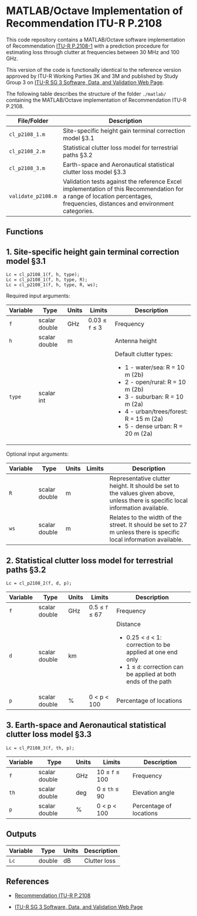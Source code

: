 # MATLAB/Octave Implementation of Recommendation ITU-R P.2108

This code repository contains a MATLAB/Octave software implementation of Recommendation [ITU-R P.2108-1](https://www.itu.int/rec/R-REC-P.2108/en) with a prediction procedure for  estimating loss through clutter at frequencies between 30 MHz and 100 GHz.  

This version of the code is functionally identical to the reference version approved by ITU-R Working Parties 3K and 3M and published by Study Group 3 on [ITU-R SG 3 Software, Data, and Validation Web Page](https://www.itu.int/en/ITU-R/study-groups/rsg3/Pages/iono-tropo-spheric.aspx).

The following table describes the structure of the folder `./matlab/` containing the MATLAB/Octave implementation of Recommendation ITU-R P.2108.

| File/Folder               | Description                                                         |
|----------------------------|---------------------------------------------------------------------|
|`cl_p2108_1.m`                | Site-specific height gain terminal correction model §3.1      |
|`cl_p2108_2.m`                | Statistical clutter loss model for terrestrial paths §3.2      |
|`cl_p2108_3.m`                | Earth-space and Aeronautical statistical clutter loss model  §3.3     |
|`validate_p2108.m`          | Validation tests against the reference Excel implementation of this Recommendation for a range of location percentages, frequencies, distances and environment categories.          |

## Functions

## 1.  Site-specific height gain terminal correction model §3.1
~~~
Lc = cl_p2108_1(f, h, type);
Lc = cl_p2108_1(f, h, type, R);
Lc = cl_p2108_1(f, h, type, R, ws);
~~~

Required input arguments:

| Variable          | Type   | Units | Limits       | Description  |
|-------------------|--------|-------|--------------|--------------|
| `f`               | scalar double | GHz   | 0.03 ≤ `f` ≤ 3 | Frequency   |
| `h`          | scalar double | m    |   | Antenna height |
| `type`           | scalar int    |       |             |  Default clutter types:  <ul><li>1 - water/sea:  R = 10 m (2b)</li><li>2 - open/rural: R = 10 m (2b)</li><li>3 - suburban: R = 10 m (2a)</li><li>4 - urban/trees/forest: R = 15 m (2a)</li><li>5 - dense urban: R = 20 m (2a)</li></ul>|

Optional input arguments:

| Variable          | Type   | Units | Limits       | Description  |
|-------------------|--------|-------|--------------|--------------|
| `R`           | scalar double    | m      |           |  Representative clutter height. It should be set to the values given above, unless there is specific local information available. |
| `ws`           | scalar double    | m      |          |  Relates to the width of the street. It should be set to 27 m unless there is specific local information available.|

## 2.  Statistical clutter loss model for terrestrial paths §3.2
~~~
Lc = cl_p2108_2(f, d, p);
~~~

| Variable          | Type   | Units | Limits       | Description  |
|-------------------|--------|-------|--------------|--------------|
| `f`               | scalar double | GHz   | 0.5 ≤ `f` ≤ 67 | Frequency   |
| `d`          | scalar double | km    |   | Distance <ul><li>0.25 < `d` < 1: correction to be applied at one end only</li> <li> 1 ≤ `d`: correction can be applied at both ends of the path</li></ul>|
| `p`           | scalar double    | %     |     0 < p < 100     |  Percentage of locations|


## 3.  Earth-space and Aeronautical statistical clutter loss model  §3.3
~~~
Lc = cl_P2108_3(f, th, p);
~~~
| Variable          | Type   | Units | Limits       | Description  |
|-------------------|--------|-------|--------------|--------------|
| `f`               | scalar double | GHz   | 10 ≤ `f` ≤ 100 | Frequency   |
| `th`          | scalar double | deg   | 0 ≤ `th` ≤ 90  | Elevation angle|
| `p`           | scalar double    | %     |     0 < p < 100     |  Percentage of locations|

 ## Outputs ##

| Variable   | Type   | Units | Description |
|------------|--------|-------|-------------|
| `Lc`    | double | dB    | Clutter loss |

## References

* [Recommendation ITU-R P.2108](https://www.itu.int/rec/R-REC-P.2108/en)

* [ITU-R SG 3 Software, Data, and Validation Web Page](https://www.itu.int/en/ITU-R/study-groups/rsg3/Pages/iono-tropo-spheric.aspx)

